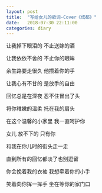 ```yaml
---
layout: post
title:  "写给女儿的歌词-Cover《成都》"
date:   2018-07-30 22:11:00
categories: diary
---
```


让我掉下眼泪的	不止送嫁的酒

让我依依不舍的	不止你的眼眸

余生路要走很久	他攒着你的手

让我心有不甘的	是放手的自由

回忆总是在深夜	忍不住冒出了头

将你稚嫩的温柔	托在我的肩头

在这个温馨的小家里	我一直呵护你

女儿		放不下的		只有你

和我在你儿时的街头走一走	

直到所有的回忆都淡了也别逗留

你会挽着我的衣袖		我想牵着你的小手

笑着向你挥一挥手		坐在等你的家门口	